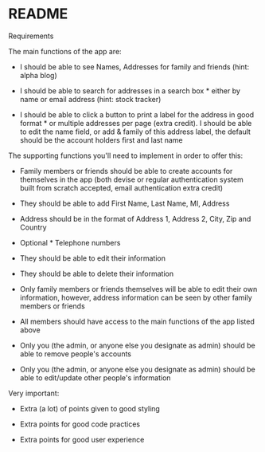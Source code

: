 # README

Requirements

The main functions of the app are:

* I should be able to see Names, Addresses for family and friends (hint: alpha blog)

* I should be able to search for addresses in a search box * either by name or email address (hint: stock tracker)

* I should be able to click a button to print a label for the address in good format * or multiple addresses per page (extra credit). I should be able to edit the name field, or add & family of this address label, the default should be the account holders first and last name

The supporting functions you'll need to implement in order to offer this:

* Family members or friends should be able to create accounts for themselves in the app (both devise or regular authentication system built from scratch accepted, email authentication extra credit)

* They should be able to add First Name, Last Name, MI, Address

* Address should be in the format of Address 1, Address 2, City, Zip and Country

* Optional * Telephone numbers

* They should be able to edit their information

* They should be able to delete their information

* Only family members or friends themselves will be able to edit their own information, however, address information can be seen by other family members or friends

* All members should have access to the main functions of the app listed above

* Only you (the admin, or anyone else you designate as admin) should be able to remove people's accounts

* Only you (the admin, or anyone else you designate as admin) should be able to edit/update other people's information

Very important:

* Extra (a lot) of points given to good styling

* Extra points for good code practices

* Extra points for good user experience
